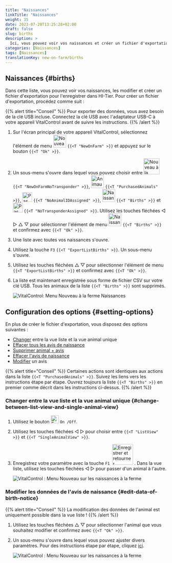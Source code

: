 ```yaml
---
title: "Naissances"
linkTitle: "Naissances"
weight: 35
date: 2023-07-28T13:25:28+02:00
draft: false
slug: births
description: >
  Ici, vous pouvez voir vos naissances et créer un fichier d'exportation.
categories: [Naissances]
tags: [Naissances]
translationKey: new-on-farm/births
---
```

## Naissances {#births}
 
Dans cette liste, vous pouvez voir vos naissances, les modifier et créer un fichier d'exportation pour l'enregistrer dans HI-Tier. Pour créer un fichier d'exportation, procédez comme suit :

{{% alert title="Conseil" %}}
Pour exporter des données, vous avez besoin de la clé USB incluse. Connectez la clé USB avec l'adaptateur USB-C à votre appareil VitalControl avant de suivre les instructions.
{{% /alert %}}

1. Sur l'écran principal de votre appareil VitalControl, sélectionnez l'élément de menu <img src="/icons/main/new-on-farm.svg" width="40" align="bottom" alt="Nouveau à la ferme" /> `{{<T "NewOnFarm" >}}` et appuyez sur le bouton `{{<T "Ok" >}}`.

2. Un sous-menu s'ouvre dans lequel vous pouvez choisir entre <img src="/icons/registration/new-on-farm-no-transponder.svg" width="50" align="bottom" alt="Nouveau à la ferme, sans transpondeur" /> `{{<T "NewOnFarmNoTransponder" >}}`, <img src="/icons/main/new-on-farm.svg" width="40" align="bottom" alt="Animaux achetés" /> `{{<T "PurchasedAnimals" >}}`, <img src="/icons/registration/no-eartag-number.svg" width="30" align="bottom" alt="Pas de numéro national d'identification animale" /> `{{<T "NoAnimalIDAssigned" >}}`, <img src="/icons/main/births.svg" width="40" align="bottom" alt="Naissances" /> `{{<T "Births" >}}` et <img src="/icons/registration/no-transponder.svg" width="30" align="bottom" alt="Pas de transpondeur attribué" /> `{{<T "NoTransponderAssigned" >}}`. Utilisez les touches fléchées ◁ ▷ △ ▽ pour sélectionner l'élément de menu <img src="/icons/main/births.svg" width="40" align="bottom" alt="Naissances" /> `{{<T "Births" >}}` et confirmez avec `{{<T "Ok" >}}`.

3. Une liste avec toutes vos naissances s'ouvre.

4. Utilisez la touche `F3` `{{<T "ExportListBirths" >}}`. Un sous-menu s'ouvre.

5. Utilisez les touches fléchées △ ▽ pour sélectionner l'élément de menu `{{<T "ExportListBirths" >}}` et confirmez avec `{{<T "Ok" >}}`.

6. La liste est maintenant enregistrée sous forme de fichier CSV sur votre clé USB. Tous les animaux de la liste `{{<T "Births" >}}` sont supprimés.

    ![VitalControl: Menu Nouveau à la ferme Naissances](../images/births.png "Naissances")

## Configuration des options {#setting-options}

En plus de créer le fichier d'exportation, vous disposez des options suivantes :

- [Changer](#change-between-list-view-and-single-animal-view) entre la vue liste et la vue animal unique
- [Effacer tous les avis de naissance](../purchased-animals/#clear-all-purchase-notices)
- [Supprimer animal + avis](../purchased-animals/#delete-animal--purchase-notice)
- [Effacer l'avis de naissance](../purchased-animals/#clear-notice-of-purchase)
- [Modifier](#edit-data-of-birth-notice) un avis

{{% alert title="Conseil" %}}
Certaines actions sont identiques aux actions dans la liste `{{<T "PurchasedAnimals" >}}`. Suivez les liens vers les instructions étape par étape. Ouvrez toujours la liste `{{<T "Births" >}}` en premier comme décrit dans les instructions ci-dessus.
{{% /alert %}}

### Changer entre la vue liste et la vue animal unique {#change-between-list-view-and-single-animal-view}

1. Utilisez le bouton <img src="/icons/gear.svg" width="25" align="bottom" alt="Engrenage" /> `On /Off`.

2. Utilisez les touches fléchées ◁ ▷ pour choisir entre `{{<T "ListView" >}}` et `{{<T "SingleAnimalView" >}}`.

3. Enregistrez votre paramètre avec la touche `F1` &nbsp;<img src="/icons/footer/save_exit.svg" width="65" align="bottom" alt="Enregistrer et retourner" />&nbsp;. Dans la vue liste, utilisez les touches fléchées ◁ ▷ pour passer d'un animal à l'autre.

    ![VitalControl : Menu Nouveau sur les naissances à la ferme](../images/change.png "Changer entre la vue liste et la vue animal unique")

### Modifier les données de l'avis de naissance {#edit-data-of-birth-notice}

{{% alert title="Conseil" %}}
La modification des données de l'animal est uniquement possible dans la vue liste !
{{% /alert %}}

1. Utilisez les touches fléchées △ ▽ pour sélectionner l'animal que vous souhaitez modifier et confirmez avec `{{<T "Ok" >}}`.

2. Un sous-menu s'ouvre dans lequel vous pouvez ajuster divers paramètres. Pour des instructions étape par étape, cliquez [ici](/fr/docs/new/calving/#register-a-calving).

    ![VitalControl : Menu Nouveau sur les naissances à la ferme](../images/edit2.png "Modifier un avis de naissance")
